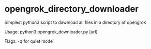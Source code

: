 # opengrok_directory_downloader
Simplest python3 script to download all files in
a directory of opengrok

Usage:
  python3 opengrok_downloader.py [url]

Flags:
-q for quiet mode
